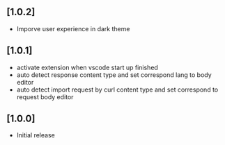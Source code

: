 ## [1.0.2]

- Imporve user experience in dark theme
## [1.0.1]

- activate extension when vscode start up finished
- auto detect response content type and set correspond lang to body editor
- auto detect import request by curl content type and set correspond to request body editor

## [1.0.0]

- Initial release